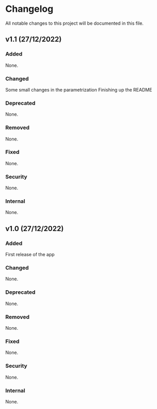 # Changelog
All notable changes to this project will be documented in this file.

## v1.1 (27/12/2022)
### Added
None.

### Changed
Some small changes in the parametrization
Finishing up the README

### Deprecated
None.

### Removed
None.

### Fixed
None.

### Security
None.

### Internal
None.

## v1.0 (27/12/2022)
### Added
First release of the app

### Changed
None.

### Deprecated
None.

### Removed
None.

### Fixed
None.

### Security
None.

### Internal
None.